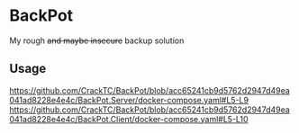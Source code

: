 # BackPot

My rough ~~and maybe insecure~~ backup solution

## Usage

https://github.com/CrackTC/BackPot/blob/acc65241cb9d5762d2947d49ea041ad8228e4e4c/BackPot.Server/docker-compose.yaml#L5-L9
https://github.com/CrackTC/BackPot/blob/acc65241cb9d5762d2947d49ea041ad8228e4e4c/BackPot.Client/docker-compose.yaml#L5-L10
